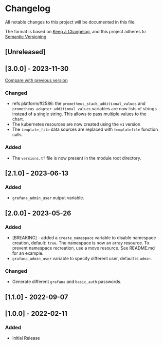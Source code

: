 # Changelog

All notable changes to this project will be documented in this file.

The format is based on [Keep a Changelog](https://keepachangelog.com/en/1.0.0/),
and this project adheres to [Semantic Versioning](https://semver.org/spec/v2.0.0.html).

## [Unreleased]

## [3.0.0] - 2023-11-30

[Compare with previous version](https://github.com/sparkfabrik/terraform-sparkfabrik-prometheus-stack/compare/2.1.0...3.0.0)

### Changed

- refs platform/#2586: the `prometheus_stack_additional_values` and `prometheus_adapter_additional_values` variables are now lists of strings instead of a single string. This allows to pass multiple values to the chart.
- The kubernetes resources are now created using the `v1` version.
- The `template_file` data sources are replaced with `templatefile` function calls.

### Added

- The `versions.tf` file is now present in the module root directory.

## [2.1.0] - 2023-06-13

### Added

- `grafana_admin_user` output variable.

## [2.0.0] - 2023-05-26

### Added

- [BREAKING] - added a `create_namespace` variable to disable namespace creation, default: `true`. The namespace is now an array resource. To prevent namespace recreation, use a move resource. See README.md for an example.
- `grafana_admin_user` variable to specify different user, default is `admin`.

### Changed

- Generate different `grafana` and `basic_auth` passwords.

## [1.1.0] - 2022-09-07

## [1.0.0] - 2022-02-11

### Added

- Initial Release
